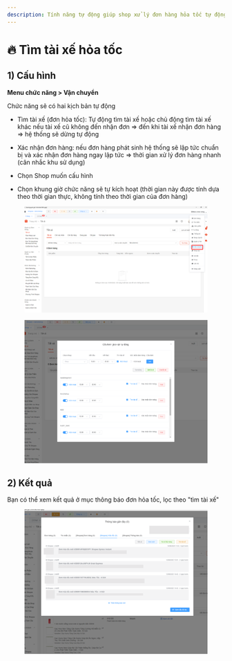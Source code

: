 ```yaml
---
description: Tính năng tự động giúp shop xử lý đơn hàng hỏa tốc tự động
---
```


# 🔥 Tìm tài xế hỏa tốc

## 1) Cấu hình

**Menu chức năng > Vận chuyển**

Chức năng sẽ có hai kịch bản tự động

* Tìm tài xế (đơn hỏa tốc): Tự động tìm tài xế hoặc chủ động tìm tài xế khác nếu tài xế cũ không đến nhận đơn ⇒ đến khi tài xế nhận đơn hàng ⇒ hệ thống sẽ dừng tự động
* Xác nhận đơn hàng: nếu đơn hàng phát sinh hệ thống sẽ lập tức chuẩn bị và xác nhận đơn hàng ngay lập tức ⇒ thời gian xử lý đơn hàng nhanh (cân nhắc khu sử dụng)



* Chọn Shop muốn cấu hình
* Chọn khung giờ chức năng sẽ tự kích hoạt (thời gian này được tính dựa theo thời gian thực, không tính theo thời gian của đơn hàng)



<figure><img src="../../.gitbook/assets/image (355).png" alt=""><figcaption></figcaption></figure>

<figure><img src="../../.gitbook/assets/image (356).png" alt=""><figcaption></figcaption></figure>

## 2) Kết quả

Bạn có thể xem kết quả ở mục thông báo đơn hỏa tốc, lọc theo "tìm tài xế"

<figure><img src="../../.gitbook/assets/Screenshot_1 (5).png" alt=""><figcaption></figcaption></figure>

